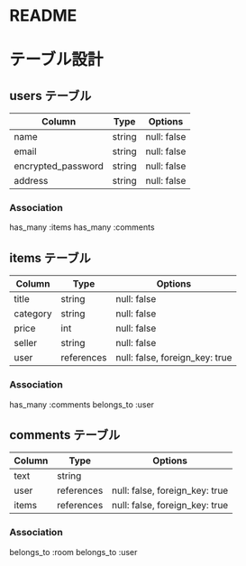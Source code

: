 # README

# テーブル設計

## users テーブル

| Column             | Type   | Options     |
| ------------------ | ------ | ----------- |
| name               | string | null: false |
| email              | string | null: false |
| encrypted_password | string | null: false |
| address            | string | null: false |

### Association

 has_many :items
 has_many :comments

## items テーブル

| Column   | Type       | Options                        |
| -------- | ---------- | ------------------------------ |
| title    | string     | null: false                    |
| category | string     | null: false                    |
| price    | int        | null: false                    |
| seller   | string     | null: false                    |
| user     | references | null: false, foreign_key: true |

### Association

 has_many :comments
 belongs_to :user

## comments テーブル

| Column | Type       | Options                        |
| ------ | ---------- | ------------------------------ |
| text   | string     |                                |
| user   | references | null: false, foreign_key: true |
| items  | references | null: false, foreign_key: true |

### Association

 belongs_to :room
 belongs_to :user